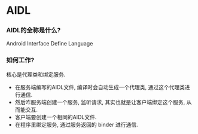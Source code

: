 # AIDL

### AIDL的全称是什么?

Android Interface Define Language

### 如何工作?

核心是代理类和绑定服务. 

* 在服务端编写的AIDL文件, 编译时会自动生成一个代理类, 通过这个代理类进行通信.
* 然后咋服务端创建一个服务, 监听请求, 其实也就是让客户端绑定这个服务, 从而能交互.
* 客户端要创建一个相同的AIDL文件.
* 在程序里绑定服务, 通过服务返回的 binder 进行通信.





